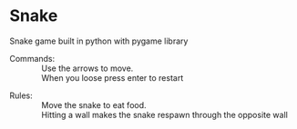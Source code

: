 # Snake
Snake game built in python with pygame library<br/>

Commands:<br/>
    Use the arrows to move.<br/>
    When you loose press enter to restart<br/>

Rules:<br/>
    Move the snake to eat food.<br/>
    Hitting a wall makes the snake respawn through the opposite wall<br/>
